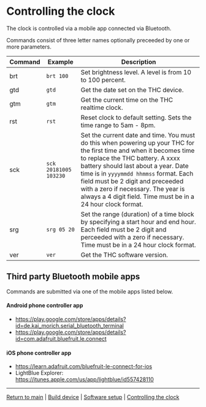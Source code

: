 # Controlling the clock

The clock is controlled via a mobile app connected via Bluetooth.

Commands consist of three letter names optionally preceeded by one or more parameters.

| Command | Example | Description |
|---|---|---|
| brt | `brt 100` | Set brightness level. A level is from 10 to 100 percent. |
| gtd | `gtd` | Get the date set on the THC device. |
| gtm | `gtm` | Get the current time on the THC realtime clock. |
| rst | `rst` | Reset clock to default setting. Sets the time range to 5am - 8pm. |
| sck | `sck 20181005 103230` | Set the current date and time. You must do this when powering up your THC for the first time and when it becomes time to replace the THC battery. A xxxx battery should last about a year. Date time is in `yyyymmdd hhmmss` format. Each field must be 2 digit and preceeded with a zero if necessary. The year is always a 4 digit field. Time must be in a 24 hour clock format. |
| srg | `srg 05 20` | Set the range (duration) of a time block by specifying a start hour and end hour. Each field must be 2 digit and perceeded with a zero if necessary. Time must be in a 24 hour clock format. |
| ver | `ver` | Get the THC software version. |

## Third party Bluetooth mobile apps

Commands are submitted via one of the mobile apps listed below.

#### Android phone controller app
* https://play.google.com/store/apps/details?id=de.kai_morich.serial_bluetooth_terminal
* https://play.google.com/store/apps/details?id=com.adafruit.bluefruit.le.connect

#### iOS phone controller app
* https://learn.adafruit.com/bluefruit-le-connect-for-ios
* LightBlue Explorer: https://itunes.apple.com/us/app/lightblue/id557428110

---

[Return to main](../README.md) | [Build device](../docs/build.md) | [Software setup](../docs/software.md) | [Controlling the clock](../docs/controlling.md)
